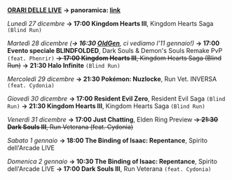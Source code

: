 <b><u>ORARI DELLE LIVE</u></b>
<b>→ panoramica: <a href="https://trello.com/b/iKwdSGf3/sabaku">link</a></b>

<i>Lunedì 27 dicembre</i>
<b>→ 17:00 Kingdom Hearts III</b>, Kingdom Hearts Saga <code>(Blind Run)</code>

<i>Martedì 28 dicembre</i>
<i>(<b>→ 16:30 <a href="https://www.twitch.tv/oldgenproject">OldGen</a></b>, ci vediamo l'11 gennaio!)</i>
<b>→ 17:00 Evento speciale BLINDFOLDED</b>, Dark Souls & Demon's Souls Remake PvP <code>(feat. Phenrir)</code>
<s><b>→ 17:00 Kingdom Hearts III</b>, Kingdom Hearts Saga (Blind Run)</s>
<b>→ 21:30 Halo Infinite</b> <code>(Blind Run)</code>

<i>Mercoledì 29 dicembre</i>
<b>→ 21:30 Pokémon: Nuzlocke</b>, Run Vet. INVERSA <code>(feat. Cydonia)</code>

<i>Giovedì 30 dicembre</i>
<b>→ 17:00 Resident Evil Zero</b>, Resident Evil Saga <code>(Blind Run)</code>
<b>→ 21:30 Kingdom Hearts III</b>, Kingdom Hearts Saga <code>(Blind Run)</code>

<i>Venerdì 31 dicembre</i>
<b>→ 17:00 Just Chatting</b>, Elden Ring Preview
<s><b>→ 21:30 Dark Souls III</b>, Run Veterana (feat. Cydonia)</s>

<i>Sabato 1 gennaio</i>
<b>→ 18:00 The Binding of Isaac: Repentance</b>, Spirito dell'Arcade LIVE

<i>Domenica 2 gennaio</i>
<b>→ 10:30 The Binding of Isaac: Repentance</b>, Spirito dell'Arcade LIVE
<b>→ 17:00 Dark Souls III</b>, Run Veterana <code>(feat. Cydonia)</code>
